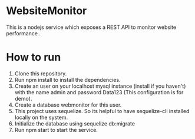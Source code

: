 # WebsiteMonitor
This is a nodejs service which exposes a REST API to monitor website performance .
# How to run
1) Clone this repository.
2) Run npm install to install the dependencies.
3) Create an user on your localhost mysql instance (install if you haven't) with the name admin and password Data123 (This configuration is for demo).
4) Create a database webmonitor for this user. 
5) This project uses sequelize. So its helpful to have sequelize-cli installed locally on the system.
6) Initialize the database using sequelize db:migrate
7) Run npm start to start the service.
